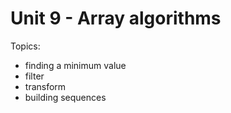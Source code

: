 # Unit 9 - Array algorithms

Topics:

- finding a minimum value
- filter
- transform
- building sequences


